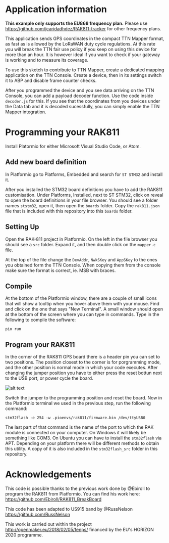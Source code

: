 # Application information

__This example only supports the EU868 frequency plan.__ Please use https://github.com/jcaridadhdez/RAK811-tracker for other frequency plans.

This application sends GPS coordinates in the compact TTN Mapper format, as fast as is allowed by the LoRaWAN duty cycle regulations. At this rate you will break the TTN fair use policy if you keep on using this device for more than an hour. It is however ideal if you want to check if your gateway is working and to measure its coverage.

To use this sketch to contribute to TTN Mapper, create a dedicated mapping application on the TTN Console. Create a device, then in its settings switch it to ABP and disable frame counter checks.

After you programmed the device and you see data arriving on the TTN Console, you can add a payload decoder function. Use the code inside `decoder.js` for this. If you see that the coordinates from you devices under the Data tab and it is decoded sucessfully, you can simply enable the TTN Mapper integration.

# Programming your RAK811

Install Platormio for either Microsoft Visual Studio Code, or Atom.

## Add new board definition

In Platformio go to Platforms, Embedded and search for `ST STM32` and install it.

After you installed the STM32 board definitions you have to add the RAK811 customisation. Under Platforms, Installed, next to ST STM32, click on reveal to open the board definitions in your file browser. You should see a folder names `ststm32`, open it, then open the `boards` folder. Copy the `rak811.json` file that is included with this repository into this `boards` folder.


## Setting Up

Open the RAK-811 project in Platformio. On the left in the file browser you should see a `src` folder. Expand it, and then double click on the `mapper.c` file.

At the top of the file change the `DevAddr`, `NwkSKey` and `AppSKey` to the ones you obtained form the TTN Console. When copying them from the console make sure the format is correct, ie. MSB with braces.


## Compile

At the bottom of the Platformio window, there are a couple of small icons that will show a tooltip when you hover above them with your mouse. Find and click on the one that says "New Terminal". A small window should open at the bottom of the screen where you can type in commands. Type in the following to compile the software:

    pio run

## Program your RAK811

In the corner of the RAK811 GPS board there is a header pin you can set to two positions. The position closest to the corner is for porgramming mode, and the other position is normal mode in which your code executes. After changing the jumper position you have to either press the reset bottun next to the USB port, or power cycle the board.

![alt text](https://raw.githubusercontent.com/username/projectname/branch/path/to/img.png)

Switch the jumper to the programming position and reset the board. Now in the Platformio terminal we used in the previous step, run the following command:

    stm32flash -e 254 -w .pioenvs/rak811/firmware.bin /dev/ttyUSB0

The last part of that command is the name of the port to which the RAK module is connected on your computer. On Windows it will likely be something like COM3. On Ubuntu you can have to install the `stm32flash` via APT. Depending on your platform there will be different methods to obtain this utility. A copy of it is also included in the `stm32flash_src` folder in this repository.

# Acknowledgements
This code is possible thanks to the previous work done by @Ebiroll to program the RAK811 from Platformio. You can find his work here: https://github.com/Ebiroll/RAK811_BreakBoard

This code has been adapted to US915 band by @RussNelson https://github.com/RussNelson 

This work is carried out within the project http://openmaker.eu/2018/02/05/fenps/ financed by the EU's HORIZON 2020 programme.
